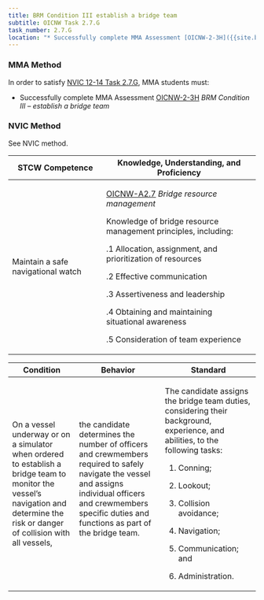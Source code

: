 ```yaml
---
title: BRM Condition III establish a bridge team
subtitle: OICNW Task 2.7.G 
task_number: 2.7.G
location: "* Successfully complete MMA Assessment [OICNW-2-3H]({{site.baseurl}}/assessments/Deck/OICNW-2-3H) *BRM Condition III – establish a bridge team*" 
---
```



### MMA Method

In order to satisfy  [NVIC 12-14  Task  2.7.G]({{site.baseurl}}/assets/images/nvic-12-14.pdf), MMA students must:

* Successfully complete MMA Assessment [OICNW-2-3H]({{site.baseurl}}/assessments/Deck/OICNW-2-3H) *BRM Condition III – establish a bridge team*


### NVIC Method

<a onclick="togglevisibility('nvic_methods')" >See NVIC method.</a>

<div id='nvic_methods' class='hide'>

<table>
<thead>
<tr>
<th class='forty'> STCW Competence </th>
<th class='sixty'> Knowledge, Understanding, and Proficiency </th>
</tr>
</thead>




<tbody>
<tr><td markdown='1'>

Maintain a safe navigational watch

</td><td markdown='1'>

[OICNW-A2.7](../../tables/21.html#OICNW-A2.7) *Bridge resource management* 

Knowledge of bridge resource management principles, including: 

.1  Allocation, assignment, and prioritization of resources 

.2  Effective communication 

.3  Assertiveness and leadership 

.4  Obtaining and maintaining situational awareness

.5 Consideration of team experience

</td></tr>


</tbody>
</table>


<table>
<thead>
<tr><th class='twenty'>  Condition </th><th class='twenty'> Behavior </th><th  class='sixty'>Standard </th></tr>
</thead>
<tbody >



<tr><td markdown='1'>

On a vessel underway or on a simulator when ordered to establish a bridge team to monitor the vessel’s navigation and determine the risk or danger of collision with all vessels,

</td><td markdown='1'>

the candidate determines the number of officers and crewmembers required to safely navigate the vessel and assigns individual officers and crewmembers specific duties and functions as part of the bridge team.

<br>

<div class="tooltip">
<span class="tooltiptext">
</span>
</div>


</td><td markdown='1'>

The candidate assigns the bridge team duties, considering their background, experience, and abilities, to the following tasks:

1. Conning;

2. Lookout;

3. Collision avoidance;

4. Navigation;

5. Communication; and 

6. Administration.

</td></tr>
</tbody>
</table>
</div>
